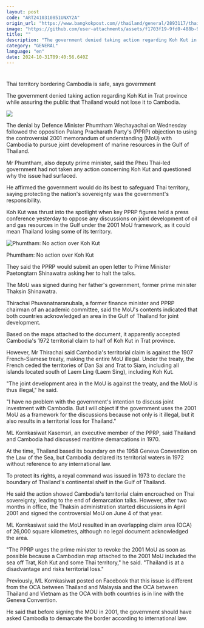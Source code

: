 ```yaml
---
layout: post
code: "ART2410310851UNXY2A"
origin_url: "https://www.bangkokpost.com//thailand/general/2893117/thai-territory-bordering-cambodia-is-safe-says-government"
image: "https://github.com/user-attachments/assets/f1703f19-9fd0-488b-9362-3bc1cf7c60dc"
title: ""
description: "The government denied taking action regarding Koh Kut in Trat province while assuring the public that Thailand would not lose it to Cambodia."
category: "GENERAL"
language: "en"
date: 2024-10-31T09:40:56.640Z
---
```


# 

Thai territory bordering Cambodia is safe, says government

The government denied taking action regarding Koh Kut in Trat province while assuring the public that Thailand would not lose it to Cambodia.

![](https://github.com/user-attachments/assets/36614f96-7581-4ea3-9360-f27828193b7b)

The denial by Defence Minister Phumtham Wechayachai on Wednesday followed the opposition Palang Pracharath Party's (PPRP) objection to using the controversial 2001 memorandum of understanding (MoU) with Cambodia to pursue joint development of marine resources in the Gulf of Thailand.

Mr Phumtham, also deputy prime minister, said the Pheu Thai-led government had not taken any action concerning Koh Kut and questioned why the issue had surfaced.

He affirmed the government would do its best to safeguard Thai territory, saying protecting the nation's sovereignty was the government's responsibility.

Koh Kut was thrust into the spotlight when key PPRP figures held a press conference yesterday to oppose any discussions on joint development of oil and gas resources in the Gulf under the 2001 MoU framework, as it could mean Thailand losing some of its territory.

![Phumtham: No action over Koh Kut](https://github.com/user-attachments/assets/31fe4d72-e5e0-40d4-9552-868afc3bb73f)

Phumtham: No action over Koh Kut

They said the PPRP would submit an open letter to Prime Minister Paetongtarn Shinawatra asking her to halt the talks.

The MoU was signed during her father's government, former prime minister Thaksin Shinawatra.

Thirachai Phuvanatnaranubala, a former finance minister and PPRP chairman of an academic committee, said the MoU's contents indicated that both countries acknowledged an area in the Gulf of Thailand for joint development.

Based on the maps attached to the document, it apparently accepted Cambodia's 1972 territorial claim to half of Koh Kut in Trat province.

However, Mr Thirachai said Cambodia's territorial claim is against the 1907 French-Siamese treaty, making the entire MoU illegal. Under the treaty, the French ceded the territories of Dan Sai and Trat to Siam, including all islands located south of Laem Ling (Laem Sing), including Koh Kut.

"The joint development area in the MoU is against the treaty, and the MoU is thus illegal," he said.

"I have no problem with the government's intention to discuss joint investment with Cambodia. But I will object if the government uses the 2001 MoU as a framework for the discussions because not only is it illegal, but it also results in a territorial loss for Thailand."

ML Kornkasiwat Kasemsri, an executive member of the PPRP, said Thailand and Cambodia had discussed maritime demarcations in 1970.

At the time, Thailand based its boundary on the 1958 Geneva Convention on the Law of the Sea, but Cambodia declared its territorial waters in 1972 without reference to any international law.

To protect its rights, a royal command was issued in 1973 to declare the boundary of Thailand's continental shelf in the Gulf of Thailand.

He said the action showed Cambodia's territorial claim encroached on Thai sovereignty, leading to the end of demarcation talks. However, after two months in office, the Thaksin administration started discussions in April 2001 and signed the controversial MoU on June 4 of that year.

ML Kornkasiwat said the MoU resulted in an overlapping claim area (OCA) of 26,000 square kilometres, although no legal document acknowledged the area.

"The PPRP urges the prime minister to revoke the 2001 MoU as soon as possible because a Cambodian map attached to the 2001 MoU included the sea off Trat, Koh Kut and some Thai territory," he said. "Thailand is at a disadvantage and risks territorial loss."

Previously, ML Kornkasiwat posted on Facebook that this issue is different from the OCA between Thailand and Malaysia and the OCA between Thailand and Vietnam as the OCA with both countries is in line with the Geneva Convention.

He said that before signing the MOU in 2001, the government should have asked Cambodia to demarcate the border according to international law.